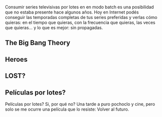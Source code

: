 <html><body><p>Consumir series televisivas por lotes en en modo batch es una posibilidad que no estaba presente hace algunos años. Hoy en Internet podés conseguir las temporadas completas de tus series preferidas y verlas cómo quieras: en el tiempo que quieras, con la frecuencia que quieras, las veces que quieras... y lo que es mejor: sin propagadas.

</p><h2>The Big Bang Theory</h2>

<h2>Heroes</h2>

<h2>LOST?</h2>

<h2>Películas por lotes?</h2>

Películas por lotes? Si, por qué no? Una tarde a puro pochoclo y cine, pero solo se me ocurre una película que lo resiste: Volver al futuro.</body></html>